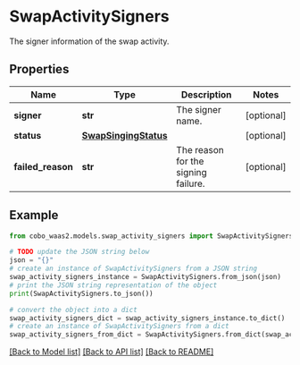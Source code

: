 # SwapActivitySigners

The signer information of the swap activity.

## Properties

Name | Type | Description | Notes
------------ | ------------- | ------------- | -------------
**signer** | **str** | The signer name. | [optional] 
**status** | [**SwapSingingStatus**](SwapSingingStatus.md) |  | [optional] 
**failed_reason** | **str** | The reason for the signing failure. | [optional] 

## Example

```python
from cobo_waas2.models.swap_activity_signers import SwapActivitySigners

# TODO update the JSON string below
json = "{}"
# create an instance of SwapActivitySigners from a JSON string
swap_activity_signers_instance = SwapActivitySigners.from_json(json)
# print the JSON string representation of the object
print(SwapActivitySigners.to_json())

# convert the object into a dict
swap_activity_signers_dict = swap_activity_signers_instance.to_dict()
# create an instance of SwapActivitySigners from a dict
swap_activity_signers_from_dict = SwapActivitySigners.from_dict(swap_activity_signers_dict)
```
[[Back to Model list]](../README.md#documentation-for-models) [[Back to API list]](../README.md#documentation-for-api-endpoints) [[Back to README]](../README.md)


